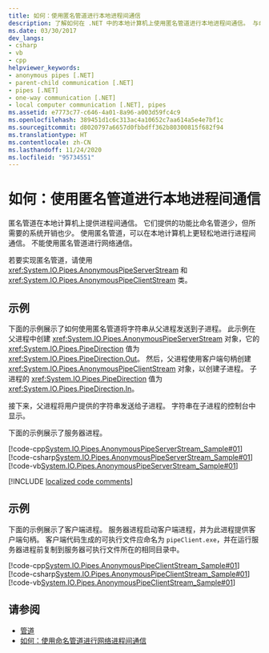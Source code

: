 ```yaml
---
title: 如何：使用匿名管道进行本地进程间通信
description: 了解如何在 .NET 中的本地计算机上使用匿名管道进行本地进程间通信。 与命名管道相比，匿名管道需要的开销更少。
ms.date: 03/30/2017
dev_langs:
- csharp
- vb
- cpp
helpviewer_keywords:
- anonymous pipes [.NET]
- parent-child communication [.NET]
- pipes [.NET]
- one-way communication [.NET]
- local computer communication [.NET], pipes
ms.assetid: e7773c77-c646-4a01-8a96-a003d59fc4c9
ms.openlocfilehash: 389451d1c6c313ac4a10652c7aa614a5e4e7bf1c
ms.sourcegitcommit: d8020797a6657d0fbbdff362b80300815f682f94
ms.translationtype: HT
ms.contentlocale: zh-CN
ms.lasthandoff: 11/24/2020
ms.locfileid: "95734551"
---
```

# <a name="how-to-use-anonymous-pipes-for-local-interprocess-communication"></a>如何：使用匿名管道进行本地进程间通信

匿名管道在本地计算机上提供进程间通信。 它们提供的功能比命名管道少，但所需要的系统开销也少。 使用匿名管道，可以在本地计算机上更轻松地进行进程间通信。 不能使用匿名管道进行网络通信。  
  
 若要实现匿名管道，请使用 <xref:System.IO.Pipes.AnonymousPipeServerStream> 和 <xref:System.IO.Pipes.AnonymousPipeClientStream> 类。  
  
## <a name="example"></a>示例  

 下面的示例展示了如何使用匿名管道将字符串从父进程发送到子进程。 此示例在父进程中创建 <xref:System.IO.Pipes.AnonymousPipeServerStream> 对象，它的 <xref:System.IO.Pipes.PipeDirection> 值为 <xref:System.IO.Pipes.PipeDirection.Out>。 然后，父进程使用客户端句柄创建 <xref:System.IO.Pipes.AnonymousPipeClientStream> 对象，以创建子进程。 子进程的 <xref:System.IO.Pipes.PipeDirection> 值为 <xref:System.IO.Pipes.PipeDirection.In>。  
  
 接下来，父进程将用户提供的字符串发送给子进程。 字符串在子进程的控制台中显示。  
  
 下面的示例展示了服务器进程。  
  
 [!code-cpp[System.IO.Pipes.AnonymousPipeServerStream_Sample#01](../../../samples/snippets/cpp/VS_Snippets_CLR_System/system.IO.Pipes.AnonymousPipeServerStream_Sample/cpp/program.cpp#01)]
 [!code-csharp[System.IO.Pipes.AnonymousPipeServerStream_Sample#01](../../../samples/snippets/csharp/VS_Snippets_CLR_System/system.IO.Pipes.AnonymousPipeServerStream_Sample/cs/Program.cs#01)]
 [!code-vb[System.IO.Pipes.AnonymousPipeServerStream_Sample#01](../../../samples/snippets/visualbasic/VS_Snippets_CLR_System/system.IO.Pipes.AnonymousPipeServerStream_Sample/vb/program.vb#01)]  

[!INCLUDE [localized code comments](../../../includes/code-comments-loc.md)]
  
## <a name="example"></a>示例  

 下面的示例展示了客户端进程。 服务器进程启动客户端进程，并为此进程提供客户端句柄。 客户端代码生成的可执行文件应命名为 `pipeClient.exe`，并在运行服务器进程前复制到服务器可执行文件所在的相同目录中。  
  
 [!code-cpp[System.IO.Pipes.AnonymousPipeClientStream_Sample#01](../../../samples/snippets/cpp/VS_Snippets_CLR_System/system.IO.Pipes.AnonymousPipeClientStream_Sample/cpp/program.cpp#01)]
 [!code-csharp[System.IO.Pipes.AnonymousPipeClientStream_Sample#01](../../../samples/snippets/csharp/VS_Snippets_CLR_System/system.IO.Pipes.AnonymousPipeClientStream_Sample/cs/Program.cs#01)]
 [!code-vb[System.IO.Pipes.AnonymousPipeClientStream_Sample#01](../../../samples/snippets/visualbasic/VS_Snippets_CLR_System/system.IO.Pipes.AnonymousPipeClientStream_Sample/vb/program.vb#01)]  
  
## <a name="see-also"></a>请参阅

- [管道](pipe-operations.md)
- [如何：使用命名管道进行网络进程间通信](how-to-use-named-pipes-for-network-interprocess-communication.md)
